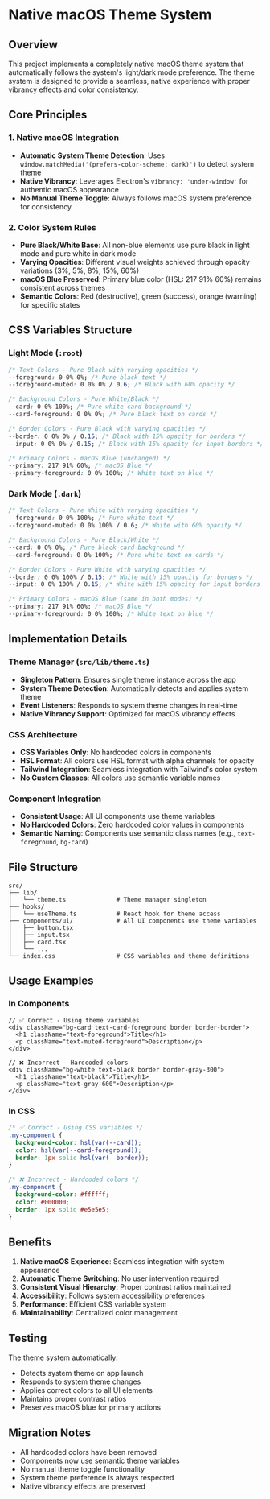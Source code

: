 # Native macOS Theme System

## Overview

This project implements a completely native macOS theme system that automatically follows the system's light/dark mode preference. The theme system is designed to provide a seamless, native experience with proper vibrancy effects and color consistency.

## Core Principles

### 1. Native macOS Integration
- **Automatic System Theme Detection**: Uses `window.matchMedia('(prefers-color-scheme: dark)')` to detect system theme
- **Native Vibrancy**: Leverages Electron's `vibrancy: 'under-window'` for authentic macOS appearance
- **No Manual Theme Toggle**: Always follows macOS system preference for consistency

### 2. Color System Rules
- **Pure Black/White Base**: All non-blue elements use pure black in light mode and pure white in dark mode
- **Varying Opacities**: Different visual weights achieved through opacity variations (3%, 5%, 8%, 15%, 60%)
- **macOS Blue Preserved**: Primary blue color (HSL: 217 91% 60%) remains consistent across themes
- **Semantic Colors**: Red (destructive), green (success), orange (warning) for specific states

## CSS Variables Structure

### Light Mode (`:root`)
```css
/* Text Colors - Pure Black with varying opacities */
--foreground: 0 0% 0%; /* Pure black text */
--foreground-muted: 0 0% 0% / 0.6; /* Black with 60% opacity */

/* Background Colors - Pure White/Black */
--card: 0 0% 100%; /* Pure white card background */
--card-foreground: 0 0% 0%; /* Pure black text on cards */

/* Border Colors - Pure Black with varying opacities */
--border: 0 0% 0% / 0.15; /* Black with 15% opacity for borders */
--input: 0 0% 0% / 0.15; /* Black with 15% opacity for input borders */

/* Primary Colors - macOS Blue (unchanged) */
--primary: 217 91% 60%; /* macOS Blue */
--primary-foreground: 0 0% 100%; /* White text on blue */
```

### Dark Mode (`.dark`)
```css
/* Text Colors - Pure White with varying opacities */
--foreground: 0 0% 100%; /* Pure white text */
--foreground-muted: 0 0% 100% / 0.6; /* White with 60% opacity */

/* Background Colors - Pure Black/White */
--card: 0 0% 0%; /* Pure black card background */
--card-foreground: 0 0% 100%; /* Pure white text on cards */

/* Border Colors - Pure White with varying opacities */
--border: 0 0% 100% / 0.15; /* White with 15% opacity for borders */
--input: 0 0% 100% / 0.15; /* White with 15% opacity for input borders */

/* Primary Colors - macOS Blue (same in both modes) */
--primary: 217 91% 60%; /* macOS Blue */
--primary-foreground: 0 0% 100%; /* White text on blue */
```

## Implementation Details

### Theme Manager (`src/lib/theme.ts`)
- **Singleton Pattern**: Ensures single theme instance across the app
- **System Theme Detection**: Automatically detects and applies system theme
- **Event Listeners**: Responds to system theme changes in real-time
- **Native Vibrancy Support**: Optimized for macOS vibrancy effects

### CSS Architecture
- **CSS Variables Only**: No hardcoded colors in components
- **HSL Format**: All colors use HSL format with alpha channels for opacity
- **Tailwind Integration**: Seamless integration with Tailwind's color system
- **No Custom Classes**: All colors use semantic variable names

### Component Integration
- **Consistent Usage**: All UI components use theme variables
- **No Hardcoded Colors**: Zero hardcoded color values in components
- **Semantic Naming**: Components use semantic class names (e.g., `text-foreground`, `bg-card`)

## File Structure

```
src/
├── lib/
│   └── theme.ts              # Theme manager singleton
├── hooks/
│   └── useTheme.ts           # React hook for theme access
├── components/ui/            # All UI components use theme variables
│   ├── button.tsx
│   ├── input.tsx
│   ├── card.tsx
│   └── ...
└── index.css                 # CSS variables and theme definitions
```

## Usage Examples

### In Components
```tsx
// ✅ Correct - Using theme variables
<div className="bg-card text-card-foreground border border-border">
  <h1 className="text-foreground">Title</h1>
  <p className="text-muted-foreground">Description</p>
</div>

// ❌ Incorrect - Hardcoded colors
<div className="bg-white text-black border border-gray-300">
  <h1 className="text-black">Title</h1>
  <p className="text-gray-600">Description</p>
</div>
```

### In CSS
```css
/* ✅ Correct - Using CSS variables */
.my-component {
  background-color: hsl(var(--card));
  color: hsl(var(--card-foreground));
  border: 1px solid hsl(var(--border));
}

/* ❌ Incorrect - Hardcoded colors */
.my-component {
  background-color: #ffffff;
  color: #000000;
  border: 1px solid #e5e5e5;
}
```

## Benefits

1. **Native macOS Experience**: Seamless integration with system appearance
2. **Automatic Theme Switching**: No user intervention required
3. **Consistent Visual Hierarchy**: Proper contrast ratios maintained
4. **Accessibility**: Follows system accessibility preferences
5. **Performance**: Efficient CSS variable system
6. **Maintainability**: Centralized color management

## Testing

The theme system automatically:
- Detects system theme on app launch
- Responds to system theme changes
- Applies correct colors to all UI elements
- Maintains proper contrast ratios
- Preserves macOS blue for primary actions

## Migration Notes

- All hardcoded colors have been removed
- Components now use semantic theme variables
- No manual theme toggle functionality
- System theme preference is always respected
- Native vibrancy effects are preserved
